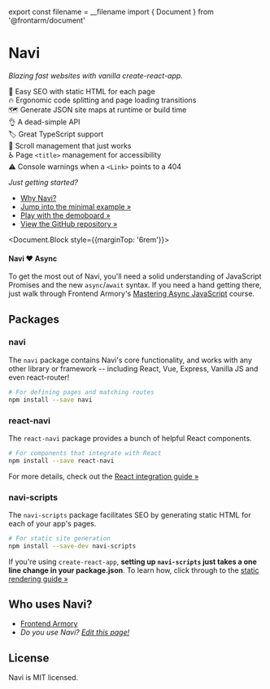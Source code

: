 export const filename = __filename
import { Document } from '@frontarm/document'

Navi
====

*Blazing fast websites with vanilla create-react-app.*

🚀 Easy SEO with static HTML for each page<br />
🔥 Ergonomic code splitting and page loading transitions<br />
🗺️ Generate JSON site maps at runtime or build time<br />
👌 A dead-simple API<br />
🏷️ Great TypeScript support<br />
📜 Scroll management that just works<br />
♿️ Page `<title>` management for accessibility<br />
⚠️ Console warnings when a `<Link>` points to a 404<br />

*Just getting started?*

- [Why Navi?](./motivation)
- [Jump into the minimal example &raquo;](./guides/minimal-example)
- [Play with the demoboard &raquo;](https://frontarm.com/demoboard/?id=1229d493-ffaf-4133-b384-0f7dfec85af5)
- [View the GitHub repository &raquo;](https://github.com/frontarm/navi)

<Document.Block style={{marginTop: '6rem'}}>
<aside>
<h4>Navi ❤️ Async</h4>

To get the most out of Navi, you'll need a solid understanding of JavaScript Promises and the new `async`/`await` syntax. If you need a hand getting there, just walk through Frontend Armory's [Mastering Async JavaScript](https://frontarm.com/courses/async-javascript/) course.

</aside>
</Document.Block>

<!-- - [Start a project with create-navi-app &raquo;]() -->

Packages
--------

### navi

The `navi` package contains Navi's core functionality, and works with any other library or framework -- including React, Vue, Express, Vanilla JS and even react-router!

```bash
# For defining pages and matching routes
npm install --save navi
```


### react-navi

The `react-navi` package provides a bunch of helpful React components.

```bash
# For components that integrate with React
npm install --save react-navi
```

For more details, check out the [React integration guide &raquo;](./integrations/react/)


### navi-scripts

The `navi-scripts` package facilitates SEO by generating static HTML for each of your app's pages.

```bash
# For static site generation
npm install --save-dev navi-scripts
```

If you're using `create-react-app`, **setting up `navi-scripts` just takes a one line change in your package.json**. To learn how, click through to the [static rendering guide &raquo;](./guides/static-rendering)

<!--
### create-navi-app

TODO

- it's easy to set up a navi app using create-react-app, you only need to make 3 changes
- the first time you create a navi app, it's worth making those changes yourself, as it helps you build understanding
- but the next time? save yourself the time and just use create-navi-app. it generates an app that:

- has the navi, react-navi and navi-scripts packages pre-installed
- has the `build` script configured to output static html
- comes with a `/pages` directory and an index route
- renders the current route within `<App>`
- adds the required bootstrap code to `index.js`
-->

Who uses Navi?
--------------

- [Frontend Armory](https://frontarm.com)
- *Do you use Navi? [Edit this page!](https://github.com/frontarm/navi-website/edit/master/src/pages/start-here.md)*


License
-------

Navi is MIT licensed.
